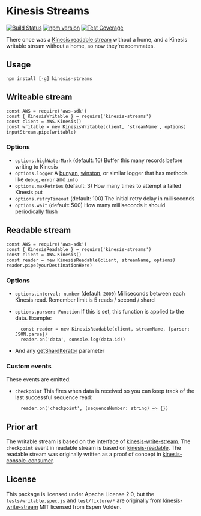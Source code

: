 Kinesis Streams
===============

[![Build Status](https://travis-ci.org/crccheck/kinesis-streams.svg?branch=master)](https://travis-ci.org/crccheck/kinesis-streams)
[![npm version](https://badge.fury.io/js/kinesis-streams.svg)](https://badge.fury.io/js/kinesis-streams)
[![Test Coverage](https://codeclimate.com/github/crccheck/kinesis-streams/badges/coverage.svg)](https://codeclimate.com/github/crccheck/kinesis-streams/coverage)

There once was a [Kinesis readable stream][kinesis-console-consumer] without a
home, and a Kinesis writable stream without a home, so now they're roommates.

Usage
-----

    npm install [-g] kinesis-streams


Writeable stream
----------------

    const AWS = require('aws-sdk')
    const { KinesisWritable } = require('kinesis-streams')
    const client = AWS.Kinesis()
    const writable = new KinesisWritable(client, 'streamName', options)
    inputStream.pipe(writable)


### Options

* `options.highWaterMark` (default: 16) Buffer this many records before writing to Kinesis
* `options.logger` A [bunyan], [winston], or similar logger that has methods like `debug`, `error` and `info`
* `options.maxRetries` (default: 3) How many times to attempt a failed Kinesis put
* `options.retryTimeout` (default: 100) The initial retry delay in milliseconds
* `options.wait` (default: 500) How many milliseconds it should periodically flush


Readable stream
---------------

    const AWS = require('aws-sdk')
    const { KinesisReadable } = require('kinesis-streams')
    const client = AWS.Kinesis()
    const reader = new KinesisReadable(client, streamName, options)
    reader.pipe(yourDestinationHere)

### Options

* `options.interval: number` (default: `2000`) Milliseconds between each Kinesis read. Remember limit is 5 reads / second / shard
* `options.parser: Function` If this is set, this function is applied to the data. Example:

        const reader = new KinesisReadable(client, streamName, {parser: JSON.parse})
        reader.on('data', console.log(data.id))

* And any [getShardIterator] parameter

### Custom events

These events are emitted:

* `checkpoint` This fires when data is received so you can keep track of the last successful sequence read:

        reader.on('checkpoint', (sequenceNumber: string) => {})

## Prior art

The writable stream is based on the interface of [kinesis-write-stream]. The
`checkpoint` event in readable stream is based on [kinesis-readable]. The
readable stream was originally written as a proof of concept in
[kinesis-console-consumer].

## License

This package is licensed under Apache License 2.0, but the
`tests/writable.spec.js` and `test/fixture/*` are originally from
[kinesis-write-stream] MIT licensed from Espen Volden.


[bunyan]: https://www.npmjs.com/package/bunyan
[getShardIterator]: http://docs.aws.amazon.com/AWSJavaScriptSDK/latest/AWS/Kinesis.html#getShardIterator-property
[Kafka quickstart]: http://kafka.apache.org/documentation.html#quickstart_consume
[kinesis-console-consumer]: https://github.com/crccheck/kinesis-console-consumer
[kinesis-readable]: https://github.com/rclark/kinesis-readable
[kinesis-write-stream]: https://github.com/voldern/kinesis-write-stream
[winston]: https://www.npmjs.com/package/winston
